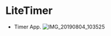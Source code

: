 # LiteTimer
- Timer App.
![IMG_20190804_103525](https://drive.google.com/open?id=1-HtBPsLJbeF95vz_j2ORq-bZRNGB89CX)

